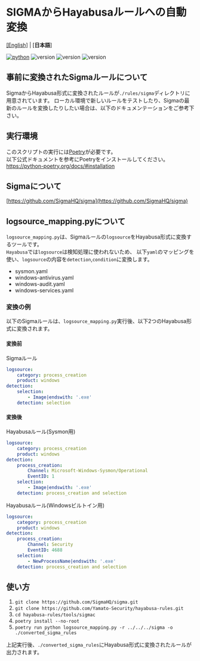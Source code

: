 # SIGMAからHayabusaルールへの自動変換

[\[English\]](README.md) | [**日本語**]

[![python](https://img.shields.io/badge/python-3.8-blue)](https://www.python.org/)
![version](https://img.shields.io/badge/Platform-Win-green)
![version](https://img.shields.io/badge/Platform-Lin-green)
![version](https://img.shields.io/badge/Platform-Mac-green)

## 事前に変換されたSigmaルールについて

SigmaからHayabusa形式に変換されたルールが`./rules/sigma`ディレクトリに用意されています。 
ローカル環境で新しいルールをテストしたり、Sigmaの最新のルールを変換したりしたい場合は、以下のドキュメンテーションをご参考下さい。

## 実行環境

このスクリプトの実行には[Poetry](https://python-poetry.org/)が必要です。  
以下公式ドキュメントを参考にPoetryをインストールしてください。  
https://python-poetry.org/docs/#installation

## Sigmaについて

[https://github.com/SigmaHQ/sigma](https://github.com/SigmaHQ/sigma)

## logsource_mapping.pyについて
`logsource_mapping.py`は、Sigmaルールの`logsource`をHayabusa形式に変換するツールです。  
`Hayabusa`では`logsource`は検知処理に使われないため、 以下`yaml`のマッピングを使い、`logsource`の内容を`detection`,`condition`に変換します。
- sysmon.yaml
- windows-antivirus.yaml
- windows-audit.yaml
- windows-services.yaml

### 変換の例
以下のSigmaルールは、`logsource_mapping.py`実行後、以下2つのHayabusa形式に変換されます。

#### 変換前
Sigmaルール
```yaml
logsource:
    category: process_creation
    product: windows
detection:
    selection:
        - Image|endswith: '.exe'
    detection: selection
```

#### 変換後
Hayabusaルール(Sysmon用)
```yaml
logsource:
    category: process_creation
    product: windows
detection:
    process_creation:
        Channel: Microsoft-Windows-Sysmon/Operational
        EventID: 1
    selection:
        - Image|endswith: '.exe'
    detection: process_creation and selection
```
Hayabusaルール(Windowsビルトイン用)
```yaml
logsource:
    category: process_creation
    product: windows
detection:
    process_creation:
        Channel: Security
        EventID: 4688
    selection:
        - NewProcessName|endswith: '.exe'
    detection: process_creation and selection
```

## 使い方

1. `git clone https://github.com/SigmaHQ/sigma.git`
2. `git clone https://github.com/Yamato-Security/hayabusa-rules.git`
3. `cd hayabusa-rules/tools/sigmac`
4. `poetry install --no-root`
5. `poetry run python logsource_mapping.py -r ../../../sigma -o ./converted_sigma_rules`

上記実行後、`./converted_sigma_rules`にHayabusa形式に変換されたルールが出力されます。

